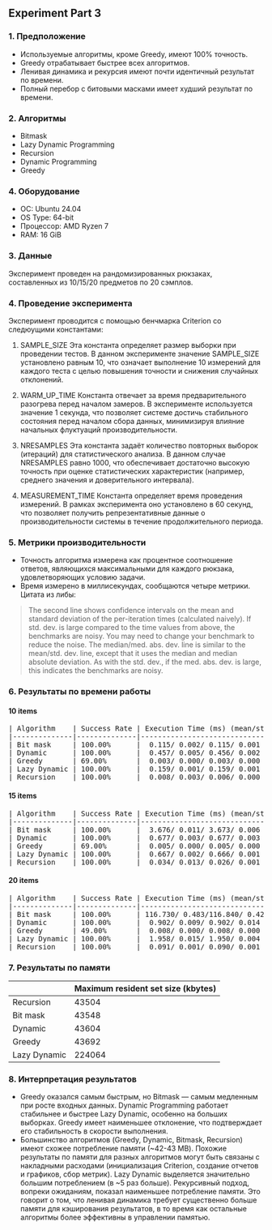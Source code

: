 ## Experiment Part 3

### 1. Предположение
- Используемые алгоритмы, кроме Greedy, имеют 100% точность.
- Greedy отрабатывает быстрее всех алгоритмов.
- Ленивая динамика и рекурсия имеют почти идентичный результат по времени.
- Полный перебор с битовыми масками имеет худший результат по времени.

### 2. Алгоритмы
- Bitmask
- Lazy Dynamic Programming
- Recursion
- Dynamic Programming
- Greedy

### 4. Оборудование
- ОС: Ubuntu 24.04
- OS Type: 64-bit
- Процессор: AMD Ryzen 7
- RAM: 16 GiB

### 3. Данные
Эксперимент проведен на рандомизированных рюкзаках, составленных из 10/15/20 предметов по 20 сэмплов.

### 4. Проведение эксперимента
Эксперимент проводится с помощью бенчмарка Criterion со следюущими константами:

1. SAMPLE_SIZE
Эта константа определяет размер выборки при проведении тестов. В данном эксперименте значение SAMPLE_SIZE установлено равным 10, что означает выполнение 10 измерений для каждого теста с целью повышения точности и снижения случайных отклонений.

2. WARM_UP_TIME
Константа отвечает за время предварительного разогрева перед началом замеров. В эксперименте используется значение 1 секунда, что позволяет системе достичь стабильного состояния перед началом сбора данных, минимизируя влияние начальных флуктуаций производительности.

3. NRESAMPLES
Эта константа задаёт количество повторных выборок (итераций) для статистического анализа. В данном случае NRESAMPLES равно 1000, что обеспечивает достаточно высокую точность при оценке статистических характеристик (например, среднего значения и доверительного интервала).

4. MEASUREMENT_TIME
Константа определяет время проведения измерений. В рамках эксперимента оно установлено в 60 секунд, что позволяет получить репрезентативные данные о производительности системы в течение продолжительного периода.

### 5. Метрики производительности
- Точность алгоритма измерена как процентное соотношение ответов, являющихся максимальными для каждого рюкзака, удовлетворяющих условию задачи.
- Время измерено в миллисекундах, сообщаются четыре метрики. Цитата из либы:
>The second line shows confidence intervals on the mean and standard deviation of the per-iteration times (calculated naively). If std. dev. is large compared to the time values from above, the benchmarks are noisy. You may need to change your benchmark to reduce the noise. The median/med. abs. dev. line is similar to the mean/std. dev. line, except that it uses the median and median absolute deviation. As with the std. dev., if the med. abs. dev. is large, this indicates the benchmarks are noisy.


### 6. Результаты по времени работы

#### 10 items
<pre>
| Algorithm    | Success Rate | Execution Time (ms) (mean/std_dev/median/median_abs_dev) |
|--------------|--------------|----------------------------------------------------------|
| Bit mask     | 100.00%      |  0.115/ 0.002/ 0.115/ 0.001                              |
| Dynamic      | 100.00%      |  0.457/ 0.005/ 0.456/ 0.002                              |
| Greedy       | 69.00%       |  0.003/ 0.000/ 0.003/ 0.000                              |
| Lazy Dynamic | 100.00%      |  0.159/ 0.001/ 0.159/ 0.001                              |
| Recursion    | 100.00%      |  0.008/ 0.003/ 0.006/ 0.000                              |
</pre>

#### 15 items
<pre>
| Algorithm    | Success Rate | Execution Time (ms) (mean/std_dev/median/median_abs_dev) |
|--------------|--------------|----------------------------------------------------------|
| Bit mask     | 100.00%      |  3.676/ 0.011/ 3.673/ 0.006                              |
| Dynamic      | 100.00%      |  0.677/ 0.003/ 0.677/ 0.003                              |
| Greedy       | 69.00%       |  0.005/ 0.000/ 0.005/ 0.000                              |
| Lazy Dynamic | 100.00%      |  0.667/ 0.002/ 0.666/ 0.001                              |
| Recursion    | 100.00%      |  0.034/ 0.013/ 0.026/ 0.001                              |
</pre>

#### 20 items
<pre>
| Algorithm    | Success Rate | Execution Time (ms) (mean/std_dev/median/median_abs_dev) |
|--------------|--------------|----------------------------------------------------------|
| Bit mask     | 100.00%      | 116.730/ 0.483/116.840/ 0.423                            |
| Dynamic      | 100.00%      |  0.902/ 0.009/ 0.902/ 0.014                              |
| Greedy       | 49.00%       |  0.008/ 0.000/ 0.008/ 0.000                              |
| Lazy Dynamic | 100.00%      |  1.958/ 0.015/ 1.950/ 0.004                              |
| Recursion    | 100.00%      |  0.091/ 0.001/ 0.090/ 0.001                              |
</pre>

### 7. Результаты по памяти
|             | Maximum resident set size (kbytes) |
|-------------|------------------------------------|
| Recursion   |               43504                |
| Bit mask    |               43548                |
| Dynamic     |               43604                |
| Greedy      |               43692                |
| Lazy Dynamic|              224064                |




### 8. Интерпретация результатов
- Greedy оказался самым быстрым, но Bitmask — самым медленным при росте входных данных. Dynamic Programming работает стабильнее и быстрее Lazy Dynamic, особенно на больших выборках. Greedy имеет наименьшее отклонение, что подтверждает его стабильность в скорости выполнения.
- Большинство алгоритмов (Greedy, Dynamic, Bitmask, Recursion) имеют схожее потребление памяти (~42-43 MB). Похожие результаты по памяти для разных алгоритмов могут быть связаны с накладными расходами (инициализация Criterion, cоздание отчетов и графиков, cбор метрик). Lazy Dynamic выделяется значительно большим потреблением (в ~5 раз больше). Рекурсивный подход, вопреки ожиданиям, показал наименьшее потребление памяти. Это говорит о том, что ленивая динамика требует существенно больше памяти для кэширования результатов, в то время как остальные алгоритмы более эффективны в управлении памятью.


